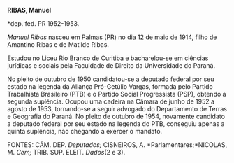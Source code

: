 **RIBAS, Manuel**

\*dep. fed. PR 1952-1953.

*Manuel Ribas* nasceu em Palmas (PR) no dia 12 de maio de 1914, filho de
Amantino Ribas e de Matilde Ribas.

Estudou no Liceu Rio Branco de Curitiba e bacharelou-se em ciências
jurídicas e sociais pela Faculdade de Direito da Universidade do Paraná.

No pleito de outubro de 1950 candidatou-se a deputado federal por seu
estado na legenda da Aliança Pró-Getúlio Vargas, formada pelo Partido
Trabalhista Brasileiro (PTB) e o Partido Social Progressista (PSP),
obtendo a segunda suplência. Ocupou uma cadeira na Câmara de junho de
1952 a agosto de 1953, tornando-se a seguir advogado do Departamento de
Terras e Geografia do Paraná. No pleito de outubro de 1954, novamente
candidato a deputado federal por seu estado na legenda do PTB, conseguiu
apenas a quinta suplência, não chegando a exercer o mandato.

FONTES: CÂM. DEP. *Deputados;* CISNEIROS, A. *Parlamentares;*NICOLAS, M.
*Cem;* TRIB. SUP. ELEIT. *Dados*(2 e 3).

 
